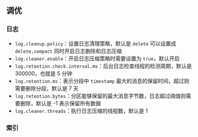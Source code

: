 ## 调优



### 日志

- `log.cleanup.policy`：设置日志清理策略，默认是 `delete` 可以设置成 `delete,compact` 同时开启日志删除和日志压缩
- `log.cleaner.enable`：开启日志压缩策略时需要设置为 `true`，默认开启
- `log.retention.check.interval.ms`：后台日志检查线程的检测周期，默认是 300000，也就是 5 分钟
- `log.retention.ms`：表示分段中 `timestamp` 最大的消息的保留时间，超过则需要删除分段，默认是 7 天
- `log.retention.bytes`：分区能够保留的最大消息字节数，日志超过阈值则需要删除，默认是 -1 表示保留所有数据
- `log.cleaner.threads`：执行日志压缩的线程数，默认是 1

### 索引